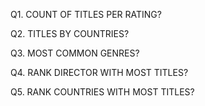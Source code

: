 Q1. COUNT OF TITLES PER RATING?

Q2. TITLES BY COUNTRIES?

Q3. MOST COMMON GENRES?

Q4. RANK DIRECTOR WITH MOST TITLES?

Q5. RANK COUNTRIES WITH MOST TITLES?
